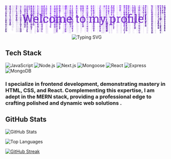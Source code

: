 <img src='./assets/header.png'>

<div align="center" style="border: none; margin: 0; padding: 0;">
  <img src="https://readme-typing-svg.demolab.com?font=Mono&weight=800&size=37&pause=1000&color=7C35CD&center=true&vCenter=true&random=false&width=435&lines=I'm+Minhaj;I'm+Software+Developer;Full+Stack+Developer" alt="Typing SVG" style="border: none; margin: 0; padding: 0;" />
</div>

## Tech Stack
![JavaScript](https://img.shields.io/badge/-JavaScript-F7DF1E?style=flat&logo=javascript&logoColor=white)
![Node.js](https://img.shields.io/badge/-Node.js-339933?style=flat&logo=node.js&logoColor=white)
![Next.js](https://img.shields.io/badge/-Next.js-000000?style=flat&logo=nextjs&logoColor=white)
![Mongoose](https://img.shields.io/badge/-Mongoose-4285F4?style=flat&logo=mongoose&logoColor=white)
![React](https://img.shields.io/badge/-React-61DAFB?style=flat&logo=react&logoColor=white)
![Express](https://img.shields.io/badge/-Express-000000?style=flat&logo=express&logoColor=white)
![MongoDB](https://img.shields.io/badge/-MongoDB-47A248?style=flat&logo=mongodb&logoColor=white)




### I specialize in frontend development, demonstrating mastery in HTML, CSS, and React. Complementing this expertise, I am adept in the MERN stack, providing a professional edge to crafting polished and dynamic web solutions .



## GitHub Stats

![GitHub Stats](https://github-readme-stats.vercel.app/api?username=jkminhaj&show_icons=true&count_private=true&hide=contribs,issues&theme=midnight-purple)

![Top Languages](https://github-readme-stats.vercel.app/api/top-langs/?username=jkminhaj&layout=compact&theme=midnight-purple)




[![GitHub Streak](https://github-readme-streak-stats.herokuapp.com?user=jkminhaj&theme=midnight-purple&hide_border=true&border_radius=5&card_width=1000)](https://git.io/streak-stats)
